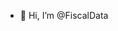 - 👋 Hi, I’m @FiscalData
<!---
FiscalData/FiscalData is a ✨ special ✨ repository because its `README.md` (this file) appears on your GitHub profile.
You can click the Preview link to take a look at your changes.
--->
